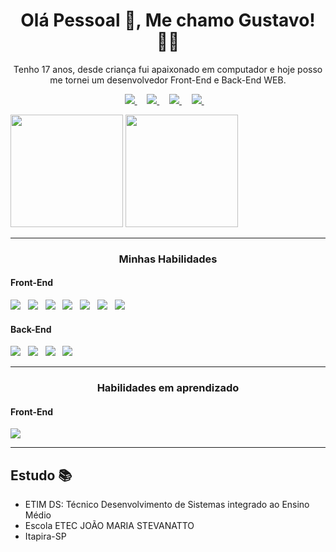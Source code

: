 
<h1 align='center'>Olá Pessoal 👋, Me chamo Gustavo! 👦🏻</h1>

<p align='center'>
Tenho 17 anos, desde criança fui apaixonado em computador e hoje posso me tornei um desenvolvedor Front-End e Back-End WEB.
</p>

<p align='center'>
    <a href="https://github.com/CoderGustavo/">
        <img src="https://img.shields.io/badge/Github-000?style=for-the-badge&logo=github&logoColor=white" />
    </a>&nbsp;&nbsp;&nbsp;
    <a href="https://www.linkedin.com/in/gustavo-ornaghi-antunes-713ba91b3/">
        <img src="https://img.shields.io/badge/LinkedIn-blue?style=for-the-badge&logo=linkedIn&logoColor=white" />
    </a>&nbsp;&nbsp;&nbsp;
    <a href="https://www.instagram.com/gusta_ornaghi/">
        <img src="https://img.shields.io/badge/Instagram-1ca0f1?style=for-the-badge&logo=instagram&logoColor=white" />
    </a>&nbsp;&nbsp;&nbsp;
    <a href="https://www.tiktok.com/@codergustavo">
        <img src="https://img.shields.io/badge/TikTok-be2edd?style=for-the-badge&logo=tiktok&logoColor=white" />
    </a>&nbsp;&nbsp;&nbsp;
</p>

<div>
    <img height="180em" src="https://github-readme-stats.vercel.app/api?username=CoderGustavo&show_icons=true&theme=github_dark&include_all_commits=true&count_private=true"/>
    <img height="180em" src="https://github-readme-stats.vercel.app/api/top-langs/?username=CoderGustavo&layout=compact&langs_count=7&theme=github_dark"/>
</div>

<hr>

<h3 align='center'>Minhas Habilidades</h3> 

<h4> Front-End</h4>
<p>
    <img src="https://img.shields.io/badge/html5%20-%23e34f26.svg?&style=for-the-badge&logo=html5&logoColor=white" />&nbsp;&nbsp;
    <img src="https://img.shields.io/badge/CSS3-1572B6?&style=for-the-badge&logo=css3&logoColor=white" />&nbsp;&nbsp;
    <img src="https://img.shields.io/badge/sass%20-%23cc6699.svg?&style=for-the-badge&logo=sass&logoColor=white" />&nbsp;&nbsp;
    <img src="https://img.shields.io/badge/JavaScript-F7DF1E?style=for-the-badge&logo=javascript&logoColor=black" />&nbsp;&nbsp;
    <img src="https://img.shields.io/badge/JQuery-3498db?style=for-the-badge&logo=jquery&logoColor=white" />&nbsp;&nbsp;
    <img src="https://img.shields.io/badge/BootStrap-563D7C?style=for-the-badge&logo=bootstrap&logoColor=white" />&nbsp;&nbsp;
    <img src="https://img.shields.io/badge/Tailwind_CSS-3498db?style=for-the-badge&logo=tailwind-css&logoColor=white" />&nbsp;&nbsp;
</p>
            
<h4> Back-End</h4>
<p>
    <img src="https://img.shields.io/badge/PHP-9b59b6?style=for-the-badge&logo=php&logoColor=white" />&nbsp;&nbsp;
    <img src="https://img.shields.io/badge/MySql-3498db?style=for-the-badge&logo=mysql&logoColor=white" />&nbsp;&nbsp;
    <img src="https://img.shields.io/badge/Laravel-e74c3c?style=for-the-badge&logo=laravel&logoColor=white" />&nbsp;&nbsp;
    <img src="https://img.shields.io/badge/Python-1572B6?style=for-the-badge&logo=python&logoColor=white" />&nbsp;&nbsp;
</p>
    
<hr>

<h3 align='center'>Habilidades em aprendizado</h3>

<h4> Front-End</h4>
<p>
    <img src="https://img.shields.io/badge/React-20232A?style=for-the-badge&logo=react&logoColor=61DAFB" />
</p>

<hr>

## Estudo 📚

- ETIM DS: Técnico Desenvolvimento de Sistemas integrado ao Ensino Médio 
- Escola ETEC JOÃO MARIA STEVANATTO
- Itapira-SP

